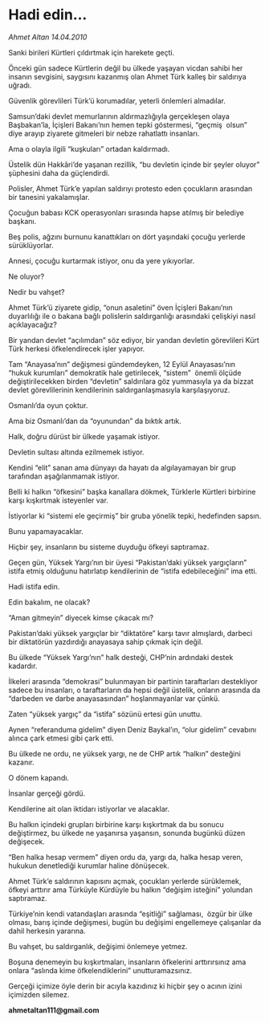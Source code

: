 # Hadi edin...

*Ahmet Altan 14.04.2010*

<div class="yazi"><p>Sanki birileri Kürtleri çıldırtmak için harekete geçti.</p>
<p>Önceki gün sadece Kürtlerin değil bu ülkede yaşayan vicdan sahibi her insanın sevgisini, saygısını kazanmış olan Ahmet Türk kalleş bir saldırıya uğradı.</p>
<p>Güvenlik görevlileri Türk’ü korumadılar, yeterli önlemleri almadılar.</p>
<p>Samsun’daki devlet memurlarının aldırmazlığıyla gerçekleşen olaya Başbakan’la, İçişleri Bakanı’nın hemen tepki göstermesi, “geçmiş  olsun” diye arayıp ziyarete gitmeleri bir nebze rahatlattı insanları.</p>
<p>Ama o olayla ilgili “kuşkuları” ortadan kaldırmadı.</p>
<p>Üstelik dün Hakkâri’de yaşanan rezillik, “bu devletin içinde bir şeyler oluyor” şüphesini daha da güçlendirdi.</p>
<p>Polisler, Ahmet Türk’e yapılan saldırıyı protesto eden çocukların arasından bir tanesini yakalamışlar.</p>
<p>Çocuğun babası KCK operasyonları sırasında hapse atılmış bir belediye başkanı.</p>
<p>Beş polis, ağzını burnunu kanattıkları on dört yaşındaki çocuğu yerlerde sürüklüyorlar.</p>
<p>Annesi, çocuğu kurtarmak istiyor, onu da yere yıkıyorlar.</p>
<p>Ne oluyor?</p>
<p>Nedir bu vahşet?</p>
<p>Ahmet Türk’ü ziyarete gidip, “onun asaletini” öven İçişleri Bakanı’nın duyarlılığı ile o bakana bağlı polislerin saldırganlığı arasındaki çelişkiyi nasıl açıklayacağız?</p>
<p>Bir yandan devlet “açılımdan” söz ediyor, bir yandan devletin görevlileri Kürt Türk herkesi öfkelendirecek işler yapıyor.</p>
<p>Tam “Anayasa’nın” değişmesi gündemdeyken, 12 Eylül Anayasası’nın  “hukuk kurumları” demokratik hale getirilecek, “sistem”  önemli ölçüde değiştirilecekken birden “devletin” saldırılara göz yummasıyla ya da bizzat devlet görevlilerinin kendilerinin saldırganlaşmasıyla karşılaşıyoruz.</p>
<p>Osmanlı’da oyun çoktur.</p>
<p>Ama biz Osmanlı’dan da “oyunundan” da bıktık artık.</p>
<p>Halk, doğru dürüst bir ülkede yaşamak istiyor.</p>
<p>Devletin sultası altında ezilmemek istiyor.</p>
<p>Kendini “elit” sanan ama dünyayı da hayatı da algılayamayan bir grup tarafından aşağılanmamak istiyor.</p>
<p>Belli ki halkın “öfkesini” başka kanallara dökmek, Türklerle Kürtleri birbirine karşı kışkırtmak isteyenler var.</p>
<p>İstiyorlar ki “sistemi ele geçirmiş” bir gruba yönelik tepki, hedefinden sapsın.</p>
<p>Bunu yapamayacaklar.</p>
<p>Hiçbir şey, insanların bu sisteme duyduğu öfkeyi saptıramaz.</p>
<p>Geçen gün, Yüksek Yargı’nın bir üyesi “Pakistan’daki yüksek yargıçların”  istifa etmiş olduğunu hatırlatıp kendilerinin de “istifa edebileceğini” ima etti.</p>
<p>Hadi istifa edin.</p>
<p>Edin bakalım, ne olacak?</p>
<p>“Aman gitmeyin” diyecek kimse çıkacak mı?</p>
<p>Pakistan’daki yüksek yargıçlar bir “diktatöre” karşı tavır almışlardı, darbeci bir diktatörün yazdırdığı anayasaya sahip çıkmak için değil.</p>
<p>Bu ülkede “Yüksek Yargı’nın” halk desteği, CHP’nin ardındaki destek kadardır.</p>
<p>İlkeleri arasında “demokrasi” bulunmayan bir partinin taraftarları destekliyor sadece bu insanları, o taraftarların da hepsi değil üstelik, onların arasında da “darbeden ve darbe anayasasından” hoşlanmayanlar var çünkü.</p>
<p>Zaten “yüksek yargıç” da “istifa” sözünü ertesi gün unuttu.</p>
<p>Aynen “referanduma gidelim” diyen Deniz Baykal’ın, “olur gidelim” cevabını  alınca çark etmesi gibi çark etti.</p>
<p>Bu ülkede ne ordu, ne yüksek yargı, ne de CHP artık “halkın” desteğini kazanır.</p>
<p>O dönem kapandı.</p>
<p>İnsanlar gerçeği gördü.</p>
<p>Kendilerine ait olan iktidarı istiyorlar ve alacaklar.</p>
<p>Bu halkın içindeki grupları birbirine karşı kışkırtmak da bu sonucu değiştirmez, bu ülkede ne yaşanırsa yaşansın, sonunda bugünkü düzen değişecek.</p>
<p>“Ben halka hesap vermem” diyen ordu da, yargı da, halka hesap veren, hukukun denetlediği kurumlar haline dönüşecek.</p>
<p>Ahmet Türk’e saldırının kapısını açmak, çocukları yerlerde sürüklemek, öfkeyi arttırır ama Türküyle Kürdüyle bu halkın “değişim isteğini” yolundan saptıramaz.</p>
<p>Türkiye’nin kendi vatandaşları arasında “eşitliği” sağlaması,  özgür bir ülke olması, barış içinde değişmesi, bugün bu değişimi engellemeye çalışanlar da dahil herkesin yararına.</p>
<p>Bu vahşet, bu saldırganlık, değişimi önlemeye yetmez.</p>
<p>Boşuna denemeyin bu kışkırtmaları, insanların öfkelerini arttırırsınız ama onlara “aslında kime öfkelendiklerini” unutturamazsınız.</p>
<p>Gerçeği içimize öyle derin bir acıyla kazıdınız ki hiçbir şey o acının izini içimizden silemez.</p>
<p><b>ahmetaltan111@gmail.com</b></p></div>
